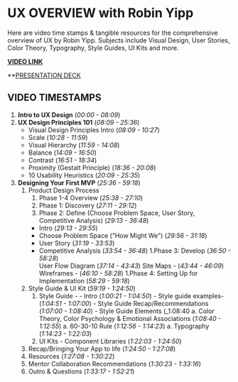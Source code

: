 # UX OVERVIEW with Robin Yipp

Here are video time stamps & tangible resources for the comprehensive overview of UX by Robin Yipp.
Subjects include Visual Design, User Stories, Color Theory, Typography, Style Guides, UI Kits and more.

**[VIDEO LINK](https://us06web.zoom.us/rec/share/7yN75eLMSttC_eWtmt7onNBFkz27fWMVTLEm0nXEe1QnefnmCEpJUGtCWq6PT5q1.fBXMtyB5Ql2Lzl6c?startTime=1717524148000)**

**[PRESENTATION DECK](https://docs.google.com/presentation/d/1LtwgXNQSiya-rs2BGqOpFGfsPGnz3jAtpVAV7NiSzo4/edit#slide=id.g420132f636_0_109)

## VIDEO TIMESTAMPS

 1. **Intro to UX Design** (_00:00 - 08:09_) 
 1. **UX Design Principles 101**  (_08:09 - 25:36_)
     - Visual Design Principles Intro (_08:09 - 10:27_)
     - Scale (_10:28 - 11:59_)
     - Visual Hierarchy (_11:59 - 14:08_)
     - Balance (_14:09 - 16:50_)
     - Contrast (_16:51 - 18:34_)
     - Proximity (Gestalt Principle) (_18:36 - 20:08_)
     - 10 Usability Heuristics (_20:09 - 25:35_)
 1. **Designing Your First MVP** (_25:36 - 59:18_) 
     1. Product Design Process
          1. Phase 1-4 Overview (_25:38 - 27:10_)
          1. Phase 1: Discovery (_27:11 - 29:12_)
          1. Phase 2: Define (Choose Problem Space, User Story, Competitive Analysis)  (_29:13 - 36:48_)
          - Intro (_29:13 - 29:55_)
          - Choose Problem Space ("How Might We") (_29:56 - 31:18_)
          - User Story (_31:19 - 33:53_)
          - Competitive Analysis (_33:54 - 36:48_)
          1.Phase 3: Develop (_36:50 - 58:28_) 	
               User Flow Diagram (_37:14 - 43:43_)
               Site Maps - (_43:44 - 46:09_)
               Wireframes - (_46:10 - 58:28_)
          1.Phase 4: Setting Up for Implementation (_58:29 - 59:18_)
     1. Style Guide & UI Kit (_59:19 - 1:24:50_)
          1. Style Guide - 
            - Intro (_1:00:21 - 1:04:50_)
            - Style guide examples- (_1:04:51 - 1:07:00_)
            - Style Guide Recap/Recommendations (_1:07:00 - 1:08:40_)
            - Style Guide Elements (_1:08:40
              a. Color Theory, Color Psychology & Emotional Associations (_1:08:40 - 1:12:55_)
              a. 60-30-10 Rule (_1:12:56 - 1:14:23_)
              a. Typography (_1:14:23 - 1:22:03_)
          1. UI Kits - Component Libraries (_1:22:03 - 1:24:50_)
     1. Recap/Bringing Your App to life (_1:24:50 - 1:27:08_)
     1. Resources (_1:27:08 - 1:30:22_)
    1. Mentor Collaboration Recommendations (_1:30:23 - 1:33:16_)
    1. Outro & Questions (_1:33:17 - 1:52:21_)